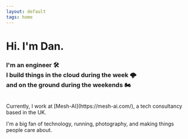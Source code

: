 ```yaml
---
layout: default
tags: home
---
```


# Hi. I'm Dan.

### I'm an engineer 🛠️<br/>I build things in the cloud during the week 🌩️ <br/>and on the ground during the weekends 🏍️
<br>
Currently, I work at [Mesh-AI](https://mesh-ai.com/), a tech consultancy based in the UK.

I'm a big fan of technology, running, photography, and making things people care about.
<br>